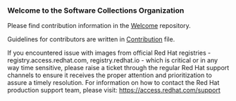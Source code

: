 ### Welcome to the Software Collections Organization

Please find contribution information in the [Welcome](https://github.com/sclorg/welcome) repository.

Guidelines for contributors are written in [Contribution](https://github.com/sclorg/welcome/blob/master/contribution.md) file.

If you encountered issue with images from official Red Hat registries - registry.access.redhat.com, registry.redhat.io - which is critical or in any way time sensitive, please raise a ticket through the regular Red Hat support channels to ensure it receives the proper attention and prioritization to assure a timely resolution.
For information on how to contact the Red Hat production support team, please visit:
    https://access.redhat.com/support
